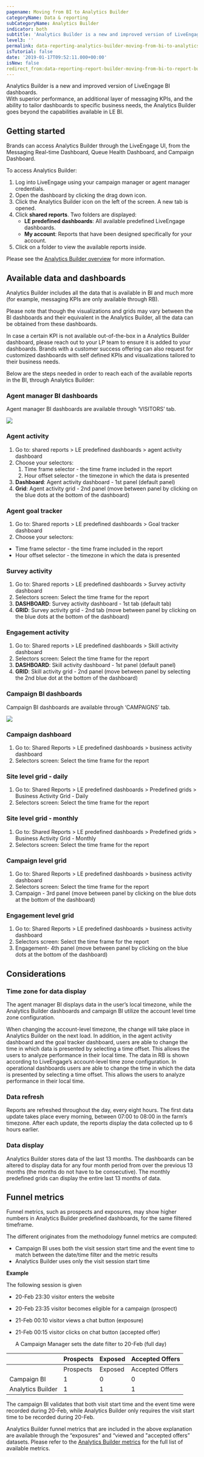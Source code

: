 ```yaml
---
pagename: Moving from BI to Analytics Builder
categoryName: Data & reporting
subCategoryName: Analytics Builder
indicator: both
subtitle: 'Analytics Builder is a new and improved version of LiveEngage BI dashboards '
level3: ''
permalink: data-reporting-analytics-builder-moving-from-bi-to-analytics-builder.html
isTutorial: false
date: '2019-01-17T09:52:11.000+00:00'
isNew: false
redirect_from:data-reporting-report-builder-moving-from-bi-to-report-builder.html
---
```

Analytics Builder is a new and improved version of LiveEngage BI dashboards.  
With superior performance, an additional layer of messaging KPIs, and the ability to tailor dashboards to specific business needs, the Analytics Builder goes beyond the capabilities available in LE BI.

## Getting started

Brands can access Analytics Builder through the LiveEngage UI, from the Messaging Real-time Dashboard, Queue Health Dashboard, and Campaign Dashboard.

To access Analytics Builder:

1. Log into LiveEngage using your campaign manager or agent manager credentials.
2. Open the dashboard by clicking the drag down icon.
3. Click the Analytics Builder icon on the left of the screen. A new tab is opened.
4. Click **shared reports**. Two folders are displayed:
   * **LE predefined dashboards**: All available predefined LiveEngage dashboards.
   * **My account**: Reports that have been designed specifically for your account.
5. Click on a folder to view the available reports inside.

Please see the [Analytics Builder overview](data-reporting-report-builder-report-builder-overview.html) for more information.

## Available data and dashboards

Analytics Builder includes all the data that is available in BI and much more (for example, messaging KPIs are only available through RB).

Please note that though the visualizations and grids may vary between the BI dashboards and their equivalent in the Analytics Builder, all the data can be obtained from these dashboards.

In case a certain KPI is not available out-of-the-box in a Analytics Builder dashboard, please reach out to your LP team to ensure it is added to your dashboards. Brands with a customer success offering can also request for customized dashboards with self defined KPIs and visualizations tailored to their business needs.

Below are the steps needed in order to reach each of the available reports in the BI, through Analytics Builder:

### Agent manager BI dashboards

Agent manager BI dashboards are available through ‘VISITORS’ tab.

![](/img/moving-from-BI-RB1.png)

### Agent activity

1. Go to: shared reports > LE predefined dashboards > agent activity dashboard
2. Choose your selectors:
   1. Time frame selector - the time frame included in the report
   2. Hour offset selector - the timezone in which the data is presented
3. **Dashboard**: Agent activity dashboard - 1st panel (default panel)
4. **Grid**: Agent activity grid - 2nd panel (move between panel by clicking on the blue dots at the bottom of the dashboard)

### Agent goal tracker

1. Go to: Shared reports > LE predefined dashboards > Goal tracker dashboard
2. Choose your selectors:

* Time frame selector - the time frame included in the report
* Hour offset selector - the timezone in which the data is presented

### Survey activity

1. Go to: Shared reports > LE predefined dashboards > Survey activity dashboard
2. Selectors screen: Select the time frame for the report
3. **DASHBOARD**: Survey activity dashboard - 1st tab (default tab)
4. **GRID**: Survey activity grid - 2nd tab (move between panel by clicking on the blue dots at the bottom of the dashboard)

### Engagement activity

1. Go to: Shared reports > LE predefined dashboards > Skill activity dashboard
2. Selectors screen: Select the time frame for the report
3. **DASHBOARD**: Skill activity dashboard - 1st panel (default panel)
4. **GRID**: Skill activity grid - 2nd panel (move between panel by selecting the 2nd blue dot at the bottom of the dashboard)

### Campaign BI dashboards

Campaign BI dashboards are available through ‘CAMPAIGNS’ tab.

![](/img/moving-from-BI-RB2.png)

### Campaign dashboard

1. Go to: Shared Reports > LE predefined dashboards > business activity dashboard
2. Selectors screen: Select the time frame for the report

### Site level grid - daily

1. Go to: Shared Reports > LE predefined dashboards > Predefined grids > Business Activity Grid - Daily
2. Selectors screen: Select the time frame for the report

### Site level grid - monthly

1. Go to: Shared Reports > LE predefined dashboards > Predefined grids > Business Activity Grid - Monthly
2. Selectors screen: Select the time frame for the report

### Campaign level grid

1. Go to: Shared Reports > LE predefined dashboards > business activity dashboard
2. Selectors screen: Select the time frame for the report
3. Campaign - 3rd panel (move between panel by clicking on the blue dots at the bottom of the dashboard)

### Engagement level grid

1. Go to: Shared Reports > LE predefined dashboards > business activity dashboard
2. Selectors screen: Select the time frame for the report
3. Engagement- 4th panel (move between panel by clicking on the blue dots at the bottom of the dashboard)

## Considerations

### Time zone for data display

The agent manager BI displays data in the user’s local timezone, while the Analytics Builder dashboards and campaign BI utilize the account level time zone configuration.

When changing the account-level timezone, the change will take place in Analytics Builder on the next load. In addition, in the agent activity dashboard​ and the goal tracker dashboard, ​users are able to change the time in which data is presented by selecting a time offset. This allows the users to analyze performance in their local time. The data in RB is shown according to LiveEngage’s account-level time zone configuration. In operational dashboards users are able to change the time in which the data is presented by selecting a time offset. This allows the users to analyze performance in their local time.

### Data refresh

Reports are refreshed throughout the day, every eight hours. The first data update takes place every morning, between 07:00 to 08:00 in the farm’s timezone. After each update, the reports display the data collected up to 6 hours earlier.

### Data display

Analytics Builder stores data of the last 13 months. The dashboards can be altered to display data for any four month period from over the previous 13 months (the months do not have to be consecutive). The monthly predefined grids can display the entire last 13 months of data.

## Funnel metrics

Funnel metrics, such as prospects and exposures, may show higher numbers in Analytics Builder predefined dashboards, for the same filtered timeframe.

The different originates from the methodology funnel metrics are computed:

* Campaign BI uses both the visit session start time and the event time to match between the date/time filter and the metric results
* Analytics Builder uses only the visit session start time

**Example**

The following session is given

* 20-Feb 23:30 visitor enters the website
* 20-Feb 23:35 visitor becomes eligible for a campaign (prospect)
* 21-Feb 00:10 visitor views a chat button (exposure)
* 21-Feb 00:15 visitor clicks on chat button (accepted offer)

  A Campaign Manager sets the date filter to 20-Feb (full day)

|  | Prospects | Exposed | Accepted Offers |
| --- | --- | --- | --- |
|  | Prospects | Exposed | Accepted Offers |
| Campaign BI | 1 | 0 | 0 |
| Analytics Builder | 1 | 1 | 1 |

The campaign BI validates that both visit start time and the event time were recorded during 20-Feb, while Analytics Builder only requires the visit start time to be recorded during 20-Feb.

Analytics Builder funnel metrics that are included in the above explanation are available through the “exposures” and “viewed and "accepted offers” datasets. Please refer to the [Analytics Builder metrics](https://developers.liveperson.com/essential-resources-report-builder-data-metrics.html) for the full list of available metrics.

